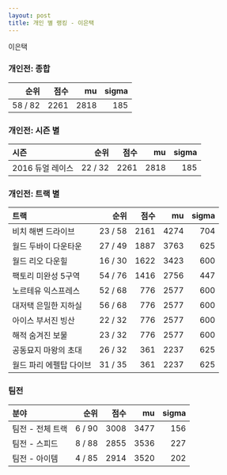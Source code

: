 ```yaml
---
layout: post
title: 개인 별 랭킹 - 이은택
---
```


이은택

### 개인전: 종합

| 순위 | 점수 | mu | sigma |
|---:|---:|---:|---:|
| 58 / 82 | 2261 | 2818 | 185 |

### 개인전: 시즌 별

| 시즌 | 순위 | 점수 | mu | sigma |
|:---|---:|---:|---:|---:|
| 2016 듀얼 레이스 | 22 / 32 | 2261 | 2818 | 185 |

### 개인전: 트랙 별

| 트랙 | 순위 | 점수 | mu | sigma |
|:---|---:|---:|---:|---:|
| 비치 해변 드라이브 | 23 / 58 | 2161 | 4274 | 704 |
| 월드 두바이 다운타운 | 27 / 49 | 1887 | 3763 | 625 |
| 월드 리오 다운힐 | 16 / 30 | 1622 | 3423 | 600 |
| 팩토리 미완성 5구역 | 54 / 76 | 1416 | 2756 | 447 |
| 노르테유 익스프레스 | 52 / 68 | 776 | 2577 | 600 |
| 대저택 은밀한 지하실 | 56 / 68 | 776 | 2577 | 600 |
| 아이스 부서진 빙산 | 22 / 32 | 776 | 2577 | 600 |
| 해적 숨겨진 보물 | 23 / 32 | 776 | 2577 | 600 |
| 공동묘지 마왕의 초대 | 26 / 32 | 361 | 2237 | 625 |
| 월드 파리 에펠탑 다이브 | 31 / 35 | 361 | 2237 | 625 |

### 팀전

| 분야 | 순위 | 점수 | mu | sigma |
|:---|---:|---:|---:|---:|
| 팀전 - 전체 트랙 | 6 / 90 | 3008 | 3477 | 156 |
| 팀전 - 스피드 | 8 / 88 | 2855 | 3536 | 227 |
| 팀전 - 아이템 | 4 / 85 | 2914 | 3520 | 202 |
